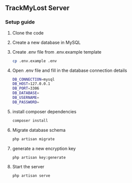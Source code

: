 ## TrackMyLost Server

### Setup guide

1) Clone the code

2) Create a new database in MySQL

3) Create .env file from .env.example template

    ```bash
    cp .env.example .env
    ```
4) Open .env file and fill in the database connection details

    ```bash
    DB_CONNECTION=mysql
    DB_HOST=127.0.0.1
    DB_PORT=3306
    DB_DATABASE=
    DB_USERNAME=
    DB_PASSWORD=
    ```
5) install composer dependencies

    ```bash
    composer install
    ```
6) Migrate database schema

    ```bash
    php artisan migrate
    ```
7) generate a new encryption key

    ```bash
    php artisan key:generate
    ```
8) Start the server

    ```bash
    php artisan serve
    ```